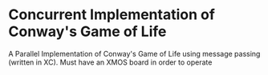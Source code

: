 # Concurrent Implementation of Conway's Game of Life
A Parallel Implementation of Conway's Game of Life using message passing (written in XC). Must have an XMOS board in order to operate

